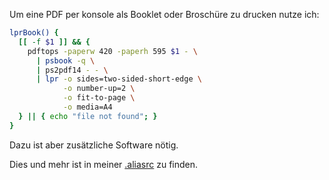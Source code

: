 Um eine PDF per konsole als Booklet oder Broschüre zu drucken nutze ich:
```Bash
lprBook() {
  [[ -f $1 ]] && {
    pdftops -paperw 420 -paperh 595 $1 - \
      | psbook -q \
      | ps2pdf14 - - \
      | lpr -o sides=two-sided-short-edge \
            -o number-up=2 \
            -o fit-to-page \
            -o media=A4
  } || { echo "file not found"; }
}
```
Dazu ist aber zusätzliche Software nötig.

Dies und mehr ist in meiner 
[.aliasrc](https://github.com/maximilianhuber/myconfig/blob/master/aliasrc) zu
finden.
